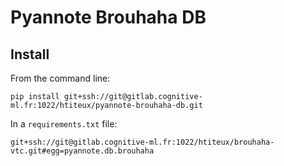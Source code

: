# Pyannote Brouhaha DB

## Install

From the command line:

```shell
pip install git+ssh://git@gitlab.cognitive-ml.fr:1022/htiteux/pyannote-brouhaha-db.git
```

In a `requirements.txt` file:
```shell
git+ssh://git@gitlab.cognitive-ml.fr:1022/htiteux/brouhaha-vtc.git#egg=pyannote.db.brouhaha
```